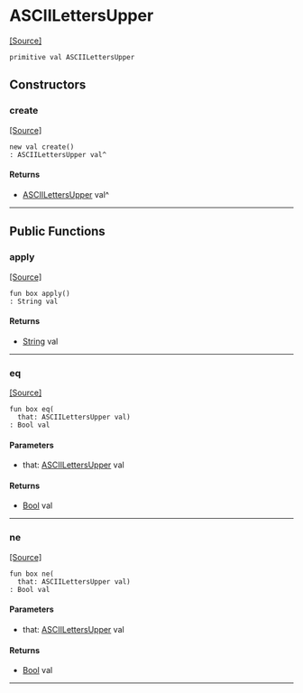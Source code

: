 # ASCIILettersUpper
<span class="source-link">[[Source]](src/ponycheck/ascii_range.md#L17)</span>
```pony
primitive val ASCIILettersUpper
```

## Constructors

### create
<span class="source-link">[[Source]](src/ponycheck/ascii_range.md#L17)</span>


```pony
new val create()
: ASCIILettersUpper val^
```

#### Returns

* [ASCIILettersUpper](ponycheck-ASCIILettersUpper.md) val^

---

## Public Functions

### apply
<span class="source-link">[[Source]](src/ponycheck/ascii_range.md#L18)</span>


```pony
fun box apply()
: String val
```

#### Returns

* [String](builtin-String.md) val

---

### eq
<span class="source-link">[[Source]](src/ponycheck/ascii_range.md#L18)</span>


```pony
fun box eq(
  that: ASCIILettersUpper val)
: Bool val
```
#### Parameters

*   that: [ASCIILettersUpper](ponycheck-ASCIILettersUpper.md) val

#### Returns

* [Bool](builtin-Bool.md) val

---

### ne
<span class="source-link">[[Source]](src/ponycheck/ascii_range.md#L18)</span>


```pony
fun box ne(
  that: ASCIILettersUpper val)
: Bool val
```
#### Parameters

*   that: [ASCIILettersUpper](ponycheck-ASCIILettersUpper.md) val

#### Returns

* [Bool](builtin-Bool.md) val

---

